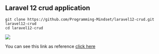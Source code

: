 ## Laravel 12 crud application

```
git clone https://github.com/Programming-Mindset/laravel12-crud.git laravel12-crud
cd laravel12-crud
```

<img src="https://raw.githubusercontent.com/Programming-Mindset/laravel12-crud/refs/heads/master/screenshot/laravel12-crud-app.png">

You can see this link as reference [click here](https://github.com/Programming-Mindset/laravel12-crud)
